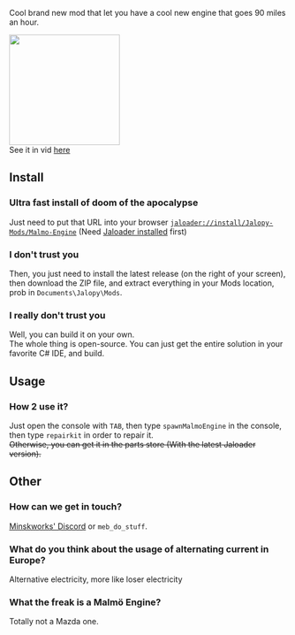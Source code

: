 Cool brand new mod that let you have a cool new engine that goes 90 miles an hour.

<img src="https://github.com/Jalopy-Mods/Malmo-Engine/assets/69876322/bfd3998a-049f-43b9-a816-befdf7f50eb1" width="200" /><br>
See it in vid [here](https://www.youtube.com/watch?v=efp19oabRMQ)

## Install

### Ultra fast install of doom of the apocalypse
Just need to put that URL into your browser [`jaloader://install/Jalopy-Mods/Malmo-Engine`](https://www.youtube.com/watch?v=dQw4w9WgXcQ) (Need [Jaloader installed](https://github.com/theLeaxx/JaLoader) first)

### I don't trust you
Then, you just need to install the latest release (on the right of your screen), then download the ZIP file, and extract everything in your Mods location, prob in `Documents\Jalopy\Mods`.

### I really don't trust you
Well, you can build it on your own.<br> 
The whole thing is open-source. You can just get the entire solution in your favorite C# IDE, and build.

## Usage

### How 2 use it?
Just open the console with `TAB`, then type `spawnMalmoEngine` in the console, then type `repairkit` in order to repair it.<br>
~~Otherwise, you can get it in the parts store (With the latest Jaloader version).~~

## Other

### How can we get in touch?
[Minskworks' Discord](https://discord.gg/TqCwKdR) or `meb_do_stuff`.

### What do you think about the usage of alternating current in Europe?
Alternative electricity, more like loser electricity

### What the freak is a Malmö Engine?
Totally not a Mazda one.
